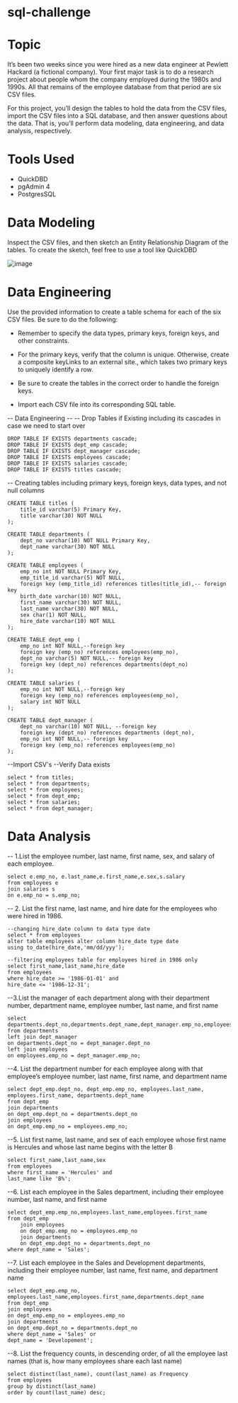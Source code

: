 # sql-challenge

# Topic
It’s been two weeks since you were hired as a new data engineer at Pewlett Hackard (a fictional company). Your first major task is to do a research project about people whom the company employed during the 1980s and 1990s. All that remains of the employee database from that period are six CSV files.

For this project, you’ll design the tables to hold the data from the CSV files, import the CSV files into a SQL database, and then answer questions about the data. That is, you’ll perform data modeling, data engineering, and data analysis, respectively.

# Tools Used
- QuickDBD
- pgAdmin 4
- PostgresSQL

# Data Modeling
Inspect the CSV files, and then sketch an Entity Relationship Diagram of the tables. To create the sketch, feel free to use a tool like QuickDBD


![image](https://github.com/Jaynav04/sql-challenge/assets/130405173/52b532ee-f354-46b8-b8c9-d2c898deb841)

# Data Engineering

Use the provided information to create a table schema for each of the six CSV files. Be sure to do the following:

- Remember to specify the data types, primary keys, foreign keys, and other constraints.

- For the primary keys, verify that the column is unique. Otherwise, create a composite keyLinks to an external site., which takes two primary keys to uniquely identify a row.

- Be sure to create the tables in the correct order to handle the foreign keys.

- Import each CSV file into its corresponding SQL table.

-- Data Engineering --
-- Drop Tables if Existing including its cascades in case we need to start over

	DROP TABLE IF EXISTS departments cascade;
	DROP TABLE IF EXISTS dept_emp cascade;
	DROP TABLE IF EXISTS dept_manager cascade;
	DROP TABLE IF EXISTS employees cascade;
	DROP TABLE IF EXISTS salaries cascade;
	DROP TABLE IF EXISTS titles cascade;

-- Creating tables including primary keys, foreign keys, data types, and not null columns

	CREATE TABLE titles (
	    title_id varchar(5) Primary Key,
	    title varchar(30) NOT NULL
	);
	
	CREATE TABLE departments (
	    dept_no varchar(10) NOT NULL Primary Key,
	    dept_name varchar(30) NOT NULL
	);
	
	CREATE TABLE employees (
	    emp_no int NOT NULL Primary Key,
	    emp_title_id varchar(5) NOT NULL,
		foreign key (emp_title_id) references titles(title_id),-- foreign key
	    birth_date varchar(10) NOT NULL,
	    first_name varchar(30) NOT NULL,
	    last_name varchar(30) NOT NULL,
	    sex char(1) NOT NULL,
	    hire_date varchar(10) NOT NULL
	);
	
	CREATE TABLE dept_emp (
	    emp_no int NOT NULL,--foreign key
		foreign key (emp_no) references employees(emp_no),
	    dept_no varchar(5) NOT NULL,-- foreign key
		foreign key (dept_no) references departments(dept_no)
	);
	
	CREATE TABLE salaries (
	    emp_no int NOT NULL,--foreign key
		foreign key (emp_no) references employees(emp_no),
	    salary int NOT NULL
	);

	CREATE TABLE dept_manager (
	    dept_no varchar(10) NOT NULL, --foreign key
		foreign key (dept_no) references departments (dept_no),
	    emp_no int NOT NULL,-- foreign key
		foreign key (emp_no) references employees(emp_no)
	);

--Import CSV's
--Verify Data exists

	select * from titles;
	select * from departments;
	select * from employees;
	select * from dept_emp;
	select * from salaries;
	select * from dept_manager;

# Data Analysis
-- 1.List the employee number, last name, first name, sex, and salary of each employee.
	
	select e.emp_no, e.last_name,e.first_name,e.sex,s.salary
	from employees e
	join salaries s
	on e.emp_no = s.emp_no;
	
-- 2. List the first name, last name, and hire date for the employees who were hired in 1986.
	
	--changing hire_date column to data type date
	select * from employees
	alter table employees alter column hire_date type date
	using to_date(hire_date,'mm/dd/yyy');
	
	--filtering employees table for employees hired in 1986 only
	select first_name,last_name,hire_date
	from employees 
	where hire_date >= '1986-01-01' and
	hire_date <= '1986-12-31';
	
--3.List the manager of each department along with their department number, department name, employee number, last name, and first name
	
	select departments.dept_no,departments.dept_name,dept_manager.emp_no,employees.last_name,employees.first_name
	from departments 
	left join dept_manager
	on departments.dept_no = dept_manager.dept_no
	left join employees
	on employees.emp_no = dept_manager.emp_no;


--4. List the department number for each employee along with that employee’s employee number, last name, first name, and department name
	
	select dept_emp.dept_no, dept_emp.emp_no, employees.last_name, employees.first_name, departments.dept_name
	from dept_emp
	join departments
	on dept_emp.dept_no = departments.dept_no
	join employees 
	on dept_emp.emp_no = employees.emp_no;

--5. List first name, last name, and sex of each employee whose first name is Hercules and whose last name begins with the letter B

	select first_name,last_name,sex
	from employees 
	where first_name = 'Hercules' and
	last_name like 'B%'; 

--6. List each employee in the Sales department, including their employee number, last name, and first name 

	select dept_emp.emp_no,employees.last_name,employees.first_name
	from dept_emp
		join employees 
		on dept_emp.emp_no = employees.emp_no
		join departments 
		on dept_emp.dept_no = departments.dept_no
	where dept_name = 'Sales';

--7. List each employee in the Sales and Development departments, including their employee number, last name, first name, and department name
	
	select dept_emp.emp_no, employees.last_name,employees.first_name,departments.dept_name
	from dept_emp
	join employees 
	on dept_emp.emp_no = employees.emp_no
	join departments 
	on dept_emp.dept_no = departments.dept_no
	where dept_name = 'Sales' or
	dept_name = 'Developement';

--8. List the frequency counts, in descending order, of all the employee last names (that is, how many employees share each last name)
	
 	select distinct(last_name), count(last_name) as Frequency
	from employees
	group by distinct(last_name)
	order by count(last_name) desc;
